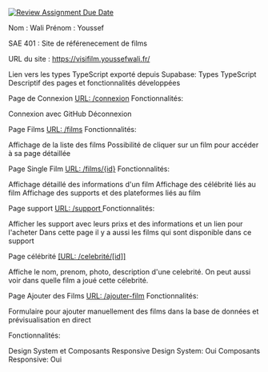 [![Review Assignment Due Date](https://classroom.github.com/assets/deadline-readme-button-24ddc0f5d75046c5622901739e7c5dd533143b0c8e959d652212380cedb1ea36.svg)](https://classroom.github.com/a/DLDyybNZ)

Nom : Wali
Prénom : Youssef

SAE 401 : Site de référenecement de films

URL du site : https://visifilm.youssefwali.fr/ 


Lien vers les types TypeScript exporté depuis Supabase: Types TypeScript
Descriptif des pages et fonctionnalités développées


Page de Connexion
[URL: /connexion](https://visifilm.youssefwali.fr/login-logout)
Fonctionnalités: 

Connexion avec GitHub
Déconnexion


Page Films
[URL: /films](https://visifilm.youssefwali.fr/films)
Fonctionnalités:

Affichage de la liste des films
Possibilité de cliquer sur un film pour accéder à sa page détaillée 

Page Single Film
[URL: /films/{id}](https://visifilm.youssefwali.fr/films/2)
Fonctionnalités:

Affichage détaillé des informations d'un film
Affichage des célébrité liés au film 
Affichage des supports et des plateformes liés au film

Page support 
[URL: /support ](https://visifilm.youssefwali.fr/support/1)
Fonctionnalités:

Afficher les support avec leurs prixs et des informations et un lien pour l'acheter
Dans cette page il y a aussi les films qui sont disponible dans ce support

Page célébrité 
[\[URL: /celebrité/\[id\]\] ](https://visifilm.youssefwali.fr/celebrite/7)

Affiche le nom, prenom, photo,  description d'une celebrité.
On peut aussi voir dans quelle film a joué cette célebrité.



Page Ajouter des Films
[URL: /ajouter-film](https://visifilm.youssefwali.fr/films/edit)
Fonctionnalités:

Formulaire pour ajouter manuellement des films dans la base de données et prévisualisation en direct



Fonctionnalités:

Design System et Composants Responsive
Design System: Oui
Composants Responsive: Oui 